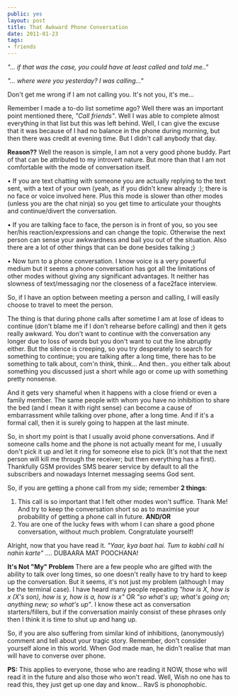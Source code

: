```yaml
---
public: yes
layout: post
title: That Awkward Phone Conversation
date: 2011-01-23
tags:
- friends
---
```


_"... if that was the case, you could have at least called and told me.."_

_"... where were you yesterday? I was calling..."_

Don't get me wrong if I am not calling you. It's not you, it's me...

Remember I made a to-do list sometime ago? Well there was an important point mentioned there, _"Call friends"_. Well I was able to complete almost everything in that list but this was left behind. Well, I can give the excuse that it was because of I had no balance in the phone during morning, but then there was credit at evening time. But I didn't call anybody that day.

**Reason??**
Well the reason is simple, I am not a very good phone buddy. Part of that can be attributed to my introvert nature. But more than that I am not comfortable with the mode of conversation itself.

• If you are text chatting with someone you are actually replying to the text sent, with a text of your own (yeah, as if you didn't knew already :); there is no face or voice involved here. Plus this mode is slower than other modes (unless you are the chat ninja) so you get time to articulate your thoughts and continue/divert the conversation.

• If you are talking face to face, the person is in front of you, so you see her/his reaction/expressions and can change the topic. Otherwise the next person can sense your awkwardness and bail you out of the situation. Also there are a lot of other things that can be done besides talking ;)

• Now turn to a phone conversation. I know voice is a very powerful medium but it seems a phone conversation has got all the limitations of other modes without giving any significant advantages. It neither has slowness of text/messaging nor the closeness of a face2face interview.

So, if I have an option between meeting a person and calling, I will easily choose to travel to meet the person.

The thing is that during phone calls after sometime I am at lose of ideas to continue (don't blame me if I don't rehearse before calling) and then it gets really awkward. You don't want to continue with the conversation any longer due to loss of words but you don't want to cut the line abruptly either. But the silence is creeping, so you try desperately to search for something to continue; you are talking after a long time, there has to be something to talk about, com'n think, think... And then.. you either talk about something you discussed just a short while ago or come up with something pretty nonsense.

And it gets very shameful when it happens with a close friend or even a family member. The same people with whom you have no inhibition to share the bed (and I mean it with right sense) can become a cause of embarrassment while talking over phone, after a long time. And if it's a formal call, then it is surely going to happen at the last minute.

So, in short my point is that I usually avoid phone conversations. And if someone calls home and the phone is not actually meant for me, I usually don't pick it up and let it ring for someone else to pick (It's not that the next person will kill me through the receiver; but then everything has a first). Thankfully GSM provides SMS bearer service by default to all the subscribers and nowadays Internet messaging seems God sent.

So, if you are getting a phone call from my side; remember **2 things**:

1. This call is so important that I felt other modes won't suffice. Thank Me! And try to keep the conversation short so as to maximise your probability of getting a phone call in future.
**AND/OR**
2. You are one of the lucky fews with whom I can share a good phone conversation, without much problem. Congratulate yourself!

Alright, now that you have read it. _"Yaar, kya baat hai. Tum to kabhi call hi nahin karte"_ .... DUBAARA MAT POOCHANA!

**It's Not "My" Problem**
There are a few people who are gifted with the ability to talk over long times, so one doesn't really have to try hard to keep up the conversation. But it seems, it's not just my problem (although I may be the terminal case). I have heard many people repeating _"how is X, how is x (X's son), how is y, how is a, how is x"_ OR _"so what's up; what's going on; anything new; so what's up"_. I know these act as conversation starters/fillers, but if the conversation mainly consist of these phrases only then I think it is time to shut up and hang up.

So, if you are also suffering from similar kind of inhibitions, (anonymously) comment and tell about your tragic story. Remember, don't consider yourself alone in this world. When God made man, he didn't realise that man will have to converse over phone.

**PS:** This applies to everyone, those who are reading it NOW, those who will read it in the future and also those who won't read. Well, Wish no one has to read this, they just get up one day and know... RavS is phonophobic.
